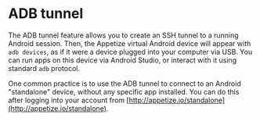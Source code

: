 # ADB tunnel

The ADB tunnel feature allows you to create an SSH tunnel to a running Android session. Then, the Appetize virtual Android device will appear with `adb devices`, as if it were a device plugged into your computer via USB. You can run apps on this device via Android Studio, or interact with it using standard `adb` protocol. 

One common practice is to use the ADB tunnel to connect to an Android "standalone" device, without any specific app installed. You can do this after logging into your account from [http://appetize.io/standalone](http://appetize.io/standalone). 

